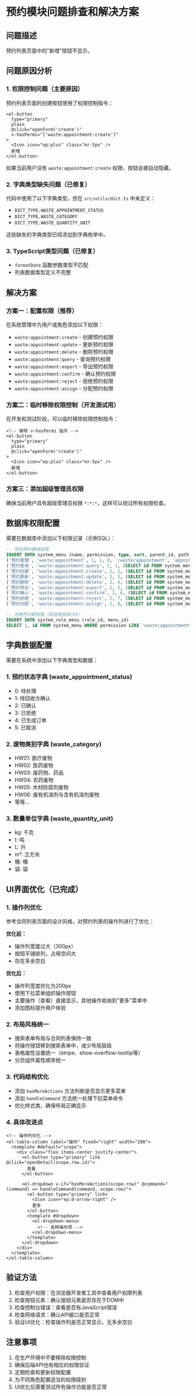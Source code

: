 # 预约模块问题排查和解决方案

## 问题描述
预约列表页面中的"新增"按钮不显示。

## 问题原因分析

### 1. 权限控制问题（主要原因）
预约列表页面的创建按钮使用了权限控制指令：
```vue
<el-button
  type="primary"
  plain
  @click="openForm('create')"
  v-hasPermi="['waste:appointment:create']"
>
  <Icon icon="ep:plus" class="mr-5px" />
  新增
</el-button>
```

如果当前用户没有 `waste:appointment:create` 权限，按钮会被自动隐藏。

### 2. 字典类型缺失问题（已修复）
代码中使用了以下字典类型，但在 `src/utils/dict.ts` 中未定义：
- `DICT_TYPE.WASTE_APPOINTMENT_STATUS`
- `DICT_TYPE.WASTE_CATEGORY`
- `DICT_TYPE.WASTE_QUANTITY_UNIT`

这些缺失的字典类型已经添加到字典枚举中。

### 3. TypeScript类型问题（已修复）
- `formatDate` 函数参数类型不匹配
- 列表数据类型定义不完整

## 解决方案

### 方案一：配置权限（推荐）
在系统管理中为用户或角色添加以下权限：
- `waste:appointment:create` - 创建预约权限
- `waste:appointment:update` - 更新预约权限
- `waste:appointment:delete` - 删除预约权限
- `waste:appointment:query` - 查询预约权限
- `waste:appointment:export` - 导出预约权限
- `waste:appointment:confirm` - 确认预约权限
- `waste:appointment:reject` - 拒绝预约权限
- `waste:appointment:assign` - 分配预约权限

### 方案二：临时移除权限控制（开发测试用）
在开发和测试阶段，可以临时移除权限控制指令：
```vue
<!-- 移除 v-hasPermi 指令 -->
<el-button
  type="primary"
  plain
  @click="openForm('create')"
>
  <Icon icon="ep:plus" class="mr-5px" />
  新增
</el-button>
```

### 方案三：添加超级管理员权限
确保当前用户具有超级管理员权限 `*:*:*`，这样可以绕过所有权限检查。

## 数据库权限配置

需要在数据库中添加以下权限记录（示例SQL）：

```sql
-- 添加预约模块权限
INSERT INTO system_menu (name, permission, type, sort, parent_id, path, icon, component, status) VALUES
('预约管理', 'waste:appointment', 1, 1, 0, '/waste/appointment', 'appointment', '', 0),
('预约查询', 'waste:appointment:query', 2, 1, (SELECT id FROM system_menu WHERE permission = 'waste:appointment'), '', '', '', 0),
('预约创建', 'waste:appointment:create', 2, 2, (SELECT id FROM system_menu WHERE permission = 'waste:appointment'), '', '', '', 0),
('预约更新', 'waste:appointment:update', 2, 3, (SELECT id FROM system_menu WHERE permission = 'waste:appointment'), '', '', '', 0),
('预约删除', 'waste:appointment:delete', 2, 4, (SELECT id FROM system_menu WHERE permission = 'waste:appointment'), '', '', '', 0),
('预约导出', 'waste:appointment:export', 2, 5, (SELECT id FROM system_menu WHERE permission = 'waste:appointment'), '', '', '', 0),
('预约确认', 'waste:appointment:confirm', 2, 6, (SELECT id FROM system_menu WHERE permission = 'waste:appointment'), '', '', '', 0),
('预约拒绝', 'waste:appointment:reject', 2, 7, (SELECT id FROM system_menu WHERE permission = 'waste:appointment'), '', '', '', 0),
('预约分配', 'waste:appointment:assign', 2, 8, (SELECT id FROM system_menu WHERE permission = 'waste:appointment'), '', '', '', 0);

-- 为角色分配权限（假设角色ID为1）
INSERT INTO system_role_menu (role_id, menu_id) 
SELECT 1, id FROM system_menu WHERE permission LIKE 'waste:appointment%';
```

## 字典数据配置

需要在系统中添加以下字典类型和数据：

### 1. 预约状态字典 (waste_appointment_status)
- 0: 待处理
- 1: 待回收方确认
- 2: 已确认
- 3: 已拒绝
- 4: 已生成订单
- 5: 已取消

### 2. 废物类别字典 (waste_category)
- HW01: 医疗废物
- HW02: 医药废物
- HW03: 废药物、药品
- HW04: 农药废物
- HW05: 木材防腐剂废物
- HW06: 废有机溶剂与含有机溶剂废物
- 等等...

### 3. 数量单位字典 (waste_quantity_unit)
- kg: 千克
- t: 吨
- L: 升
- m³: 立方米
- 桶: 桶
- 袋: 袋

## UI界面优化（已完成）

### 1. 操作列优化
参考合同列表页面的设计风格，对预约列表的操作列进行了优化：

**优化前：**
- 操作列宽度过大（300px）
- 按钮平铺排列，占用空间大
- 存在多余空白

**优化后：**
- 操作列宽度优化为200px
- 使用下拉菜单组织操作按钮
- 主要操作（查看）直接显示，其他操作收纳到"更多"菜单中
- 添加图标提升用户体验

### 2. 布局风格统一
- 搜索表单布局与合同列表保持一致
- 将操作按钮移到搜索表单中，减少布局层级
- 表格属性设置统一（stripe、show-overflow-tooltip等）
- 分页组件属性顺序统一

### 3. 代码结构优化
- 添加 `hasMoreActions` 方法判断是否显示更多菜单
- 添加 `handleCommand` 方法统一处理下拉菜单命令
- 优化样式类，确保布局正确显示

### 4. 具体改进点
```vue
<!-- 操作列优化 -->
<el-table-column label="操作" fixed="right" width="200">
  <template #default="scope">
    <div class="flex items-center justify-center">
      <el-button type="primary" link @click="openDetail(scope.row.id)">
        查看
      </el-button>
      
      <el-dropdown v-if="hasMoreActions(scope.row)" @command="(command) => handleCommand(command, scope.row)">
        <el-button type="primary" link>
          <Icon icon="ep:d-arrow-right" />
          更多
        </el-button>
        <template #dropdown>
          <el-dropdown-menu>
            <!-- 各种操作项 -->
          </el-dropdown-menu>
        </template>
      </el-dropdown>
    </div>
  </template>
</el-table-column>
```

## 验证方法

1. 检查用户权限：在浏览器开发者工具中查看用户权限列表
2. 检查按钮元素：确认按钮元素是否存在于DOM中
3. 检查控制台错误：查看是否有JavaScript错误
4. 检查网络请求：确认API接口是否正常
5. 验证UI优化：检查操作列是否正常显示，无多余空白

## 注意事项

1. 在生产环境中不要移除权限控制
2. 确保后端API也有相应的权限验证
3. 定期检查和更新权限配置
4. 为不同角色配置适当的权限级别
5. UI优化后需要测试所有操作功能是否正常 